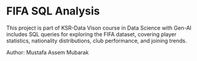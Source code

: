 # FIFA SQL Analysis
This project is part of KSR-Data Vison course in Data Science with Gen-AI includes SQL queries for exploring the FIFA dataset, covering player statistics, nationality distributions, club performance, and joining trends.

Author: Mustafa Assem Mubarak
